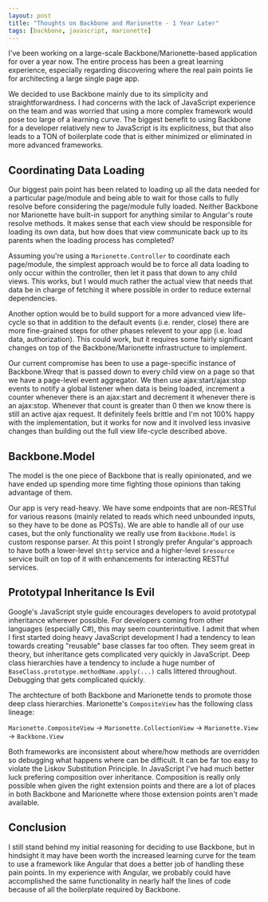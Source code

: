 ```yaml
---
layout: post
title: "Thoughts on Backbone and Marionette - 1 Year Later"
tags: [backbone, javascript, marionette]
---
```


I've been working on a large-scale Backbone/Marionette-based application for over a year now.
The entire process has been a great learning experience, especially regarding discovering where
the real pain points lie for architecting a large single page app.

We decided to use Backbone mainly due to its simplicity and straightforwardness. I had concerns
with the lack of JavaScript experience on the team and was worried that using a more complex
framework would pose too large of a learning curve. The biggest benefit to using Backbone for
a developer relatively new to JavaScript is its explicitness, but that also leads to a TON of
boilerplate code that is either minimized or eliminated in more advanced frameworks.

## Coordinating Data Loading

Our biggest pain point has been related to loading up all the data needed for a particular
page/module and being able to wait for those calls to fully resolve before considering the
page/module fully loaded. Neither Backbone nor Marionette have built-in support for anything
similar to Angular's route resolve methods. It makes sense that each view should be responsible
for loading its own data, but how does that view communicate back up to its parents when the
loading process has completed?

Assuming you're using a `Marionette.Controller` to coordinate each page/module, the simplest
approach would be to force all data loading to only occur within the controller, then let it
pass that down to any child views. This works, but I would much rather the actual view that
needs that data be in charge of fetching it where possible in order to reduce external
dependencies.

Another option would be to build support for a more advanced view life-cycle so that in addition
to the default events (i.e. render, close) there are more fine-grained steps for other phases
relevent to your app (i.e. load data, authorization). This could work, but it requires some
fairly significant changes on top of the Backbone/Marionette infrastructure to implement.

Our current compromise has been to use a page-specific instance of Backbone.Wreqr that is passed
down to every child view on a page so that we have a page-level event aggregator. We then use
ajax:start/ajax:stop events to notify a global listener when data is being loaded, increment a
counter whenever there is an ajax:start and decrement it whenever there is an ajax:stop. Whenever
that count is greater than 0 then we know there is still an active ajax request. It definitely
feels brittle and I'm not 100% happy with the implementation, but it works for now and it
involved less invasive changes than building out the full view life-cycle described above.

## Backbone.Model

The model is the one piece of Backbone that is really opinionated, and we have ended up spending
more time fighting those opinions than taking advantage of them.

Our app is very read-heavy. We have some endpoints that are non-RESTful for various reasons (mainly
related to reads which need unbounded inputs, so they have to be done as POSTs). We are able to
handle all of our use cases, but the only functionality we really use from `Backbone.Model` is
custom response parser. At this point I strongly prefer Angular's approach to have both a
lower-level `$http` service and a higher-level `$resource` service built on top of it with
enhancements for interacting RESTful services.

## Prototypal Inheritance Is Evil

Google's JavaScript style guide encourages developers to avoid prototypal inheritance wherever
possible. For developers coming from other languages (especially C#), this may seem counterintuitive.
I admit that when I first started doing heavy JavaScript development I had a tendency to lean towards
creating "reusable" base classes far too often. They seem great in theory, but inheritance gets
complicated very quickly in JavaScript. Deep class hierarchies have a tendency to include a huge
number of `BaseClass.prototype.methodName.apply(...)` calls littered throughout. Debugging that gets
complicated quickly.

The archtecture of both Backbone and Marionette tends to promote those deep class hierarchies.
Marionette's `CompositeView` has the following class lineage:

`Marionette.CompositeView` -> `Marionette.CollectionView` -> `Marionette.View` -> `Backbone.View`

Both frameworks are inconsistent about where/how methods are overridden so debugging what happens
where can be difficult. It can be far too easy to violate the Liskov Substitution Principle. In
JavaScript I've had much better luck prefering composition over inheritance. Composition is really
only possible when given the right extension points and there are a lot of places in both Backbone
and Marionette where those extension points aren't made available.

## Conclusion

I still stand behind my initial reasoning for deciding to use Backbone, but in hindsight it may have
been worth the increased learning curve for the team to use a framework like Angular that does a better
job of handling these pain points. In my experience with Angular, we probably could have accomplished
the same functionality in nearly half the lines of code because of all the boilerplate required by Backbone.

